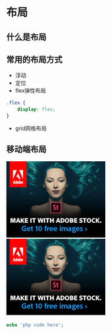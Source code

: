 # 布局
## 什么是布局
## 常用的布局方式
- 浮动
- 定位
- flex弹性布局
```css
.flex {
    display: flex;
}
```
- grid网格布局

## 移动端布局
![图片](img.png '测试图片')
![图片](img.png ":no-zoom")
```php
echo 'php code here';
```